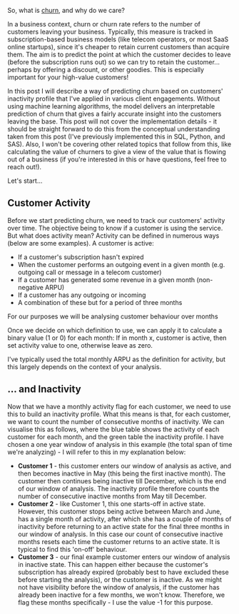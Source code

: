 So, what is [churn](https://en.wikipedia.org/wiki/Churn_rate), and why do we care?

In a business context, churn or churn rate refers to the number of customers leaving your business. Typically, this measure is tracked in subscription-based business models (like telecom operators, or most SaaS online startups), since it's cheaper to retain current customers than acquire them. The aim is to predict the point at which the customer decides to leave (before the subscription runs out) so we can try to retain the customer... perhaps by offering a discount, or other goodies. This is especially important for your high-value customers!

In this post I will describe a way of predicting churn based on customers' inactivity profile that I've applied in various client engagements. Without using machine learning algorithms, the model delivers an interpretable prediction of churn that gives a fairly accurate insight into the customers leaving the base. This post will not cover the implementation details - it should be straight forward to do this from the conceptual understanding taken from this post (I've previously implemented this in SQL, Python, and SAS). Also, I won't be covering other related topics that follow from this, like calculating the value of churners to give a view of the value that is flowing out of a business (if you're interested in this or have questions, feel free to reach out!).

Let's start...

## Customer Activity

Before we start predicting churn, we need to track our customers' activity over time. The objective being to know if a customer is using the service. But what does activity mean? Activity can be defined in numerous ways (below are some examples). A customer is active:

- If a customer's subscription hasn't expired
- When the customer performs an outgoing event in a given month (e.g. outgoing call or message in a telecom customer)
- If a customer has generated some revenue in a given month (non-negative ARPU)
- If a customer has any outgoing or incoming
- A combination of these but for a period of three months

For our purposes we will be analysing customer behaviour over months

Once we decide on which definition to use, we can apply it to calculate a binary value (1 or 0) for each month: If in month x, customer is active, then set activity value to one, otherwise leave as zero.

I've typically used the total monthly ARPU as the definition for activity, but this largely depends on the context of your analysis.

## ... and Inactivity

Now that we have a monthly activity flag for each customer, we need to use this to build an inactivity profile. What this means is that, for each customer, we want to count the number of consecutive months of inactivity. We can visualise this as follows, where the blue table shows the activity of each customer for each month, and the green table the inactivity profile. I have chosen a one year window of analysis in this example (the total span of time we're analyzing) - I will refer to this in my explanation below:

- **Customer 1** - this customer enters our window of analysis as active, and then becomes inactive in May (this being the first inactive month). The customer then continues being inactive till December, which is the end of our window of analysis. The inactivity profile therefore counts the number of consecutive inactive months from May till December.
- **Customer 2** - like Customer 1, this one starts-off in active state. However, this customer stops being active between March and June, has a single month of activity, after which she has a couple of months of inactivity before returning to an active state for the final three months in our window of analysis. In this case our count of consecutive inactive months resets each time the customer returns to an active state. It is typical to find this 'on-off' behaviour.
- **Customer 3** - our final example customer enters our window of analysis in inactive state. This can happen either because the customer's subscription has already expired (probably best to have excluded these before starting the analysis), or the customer is inactive. As we might not have visibility before the window of analysis, if the customer has already been inactive for a few months, we won't know. Therefore, we flag these months specifically - I use the value -1 for this purpose.